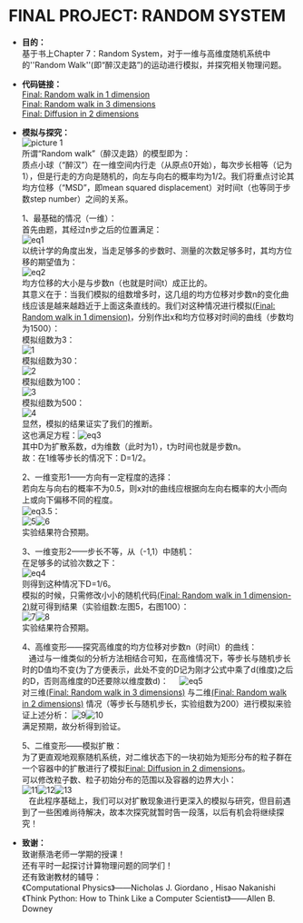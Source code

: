 FINAL PROJECT: RANDOM SYSTEM
=======
      
 - **目的：**       
    基于书上Chapter 7：Random System，对于一维与高维度随机系统中的''Random Walk''(即“醉汉走路”)的运动进行模拟，并探究相关物理问题。      
       
 - **代码链接：**      
     [Final: Random walk in 1 dimension](https://github.com/Pu-ZH/compuationalphysics_N2014301020017/blob/master/FINAL/Final-RWI1D-1.py)         
     [Final: Random walk in 3 dimensions](https://github.com/Pu-ZH/compuationalphysics_N2014301020017/blob/master/FINAL/Final-RWI3D.py)        
     [Final: Diffusion in 2 dimensions](https://github.com/Pu-ZH/compuationalphysics_N2014301020017/blob/master/FINAL/Final-Diffusion2D.py)       
    
 - **模拟与探究：**       
     ![picture 1](https://github.com/Pu-ZH/compuationalphysics_N2014301020017/blob/master/FINAL/picture1.jpg)      
     所谓“Random walk”（醉汉走路）的模型即为：      
     质点小球（“醉汉”）在一维空间内行走（从原点0开始），每次步长相等（记为1），但是行走的方向是随机的，向左与向右的概率均为1/2。我们将重点讨论其均方位移（“MSD”，即mean squared displacement）对时间t（也等同于步数step number）之间的关系。         
       
     1、最基础的情况（一维）：       
     首先由题，其经过n步之后的位置满足：              
     ![eq1](https://github.com/Pu-ZH/compuationalphysics_N2014301020017/blob/master/FINAL/eq1.png)                 
     以统计学的角度出发，当走足够多的步数时、测量的次数足够多时，其均方位移的期望值为：       
     ![eq2](https://github.com/Pu-ZH/compuationalphysics_N2014301020017/blob/master/FINAL/eq2.png)          
     均方位移的大小是与步数n（也就是时间t）成正比的。    
     其意义在于：当我们模拟的组数增多时，这几组的均方位移对步数n的变化曲线应该是越来越趋近于上面这条直线的。我们对这种情况进行模拟[(Final: Random walk in 1 dimension)](https://github.com/Pu-ZH/compuationalphysics_N2014301020017/blob/master/FINAL/Final-RWI1D-1.py)，分别作出x和均方位移对时间的曲线（步数均为1500）：     
     模拟组数为3：     
     ![1](https://github.com/Pu-ZH/compuationalphysics_N2014301020017/blob/master/FINAL/1.png)      
      模拟组数为30：    
     ![2](https://github.com/Pu-ZH/compuationalphysics_N2014301020017/blob/master/FINAL/2.png)    
      模拟组数为100：    
     ![3](https://github.com/Pu-ZH/compuationalphysics_N2014301020017/blob/master/FINAL/3.png)     
     模拟组数为500：    
     ![4](https://github.com/Pu-ZH/compuationalphysics_N2014301020017/blob/master/FINAL/4.png)     
     显然，模拟的结果证实了我们的推断。    
     这也满足方程：![eq3](https://github.com/Pu-ZH/compuationalphysics_N2014301020017/blob/master/FINAL/eq3.png)    
     其中D为扩散系数，d为维数（此时为1），t为时间也就是步数n。        
     故：在1维等步长的情况下：D=1/2。        
      
    2、一维变形1——方向有一定程度的选择：       
    若向左与向右的概率不为0.5，则x对t的曲线应根据向左向右概率的大小而向上或向下偏移不同的程度。        
    ![eq3.5](https://github.com/Pu-ZH/compuationalphysics_N2014301020017/blob/master/FINAL/eq3.5.png)：         
     ![5](https://github.com/Pu-ZH/compuationalphysics_N2014301020017/blob/master/FINAL/5.png)![6](https://github.com/Pu-ZH/compuationalphysics_N2014301020017/blob/master/FINAL/6.png)        
     实验结果符合预期。     
     
    3、一维变形2——步长不等，从（-1,1）中随机：    
     在足够多的试验次数之下：    
     ![eq4](https://github.com/Pu-ZH/compuationalphysics_N2014301020017/blob/master/FINAL/eq4.png)     
     则得到这种情况下D=1/6。     
     模拟的时候，只需修改小小的随机代码[(Final: Random walk in 1 dimension-2)](https://github.com/Pu-ZH/compuationalphysics_N2014301020017/blob/master/FINAL/Final-RWI1D-2.py)就可得到结果（实验组数:左图5，右图100）：      
     ![7](https://github.com/Pu-ZH/compuationalphysics_N2014301020017/blob/master/FINAL/7.png)![8](https://github.com/Pu-ZH/compuationalphysics_N2014301020017/blob/master/FINAL/8.png)     
     实验结果符合预期。     
     
    4、高维变形——探究高维度的均方位移对步数n（时间t）的曲线：     
    通过与一维类似的分析方法相结合可知，在高维情况下，等步长与随机步长时的D值均不变(为了方便表示，此处不变的D记为刚才公式中乘了d(维度)之后的D，否则高维度的D还要除以维度数d)：     
    ![eq5](https://github.com/Pu-ZH/compuationalphysics_N2014301020017/blob/master/FINAL/eq5.png)     
    对三维[(Final: Random walk in 3 dimensions)](https://github.com/Pu-ZH/compuationalphysics_N2014301020017/blob/master/FINAL/Final-RWI3D.py) 与二维[(Final: Random walk in 2 dimensions)](https://github.com/Pu-ZH/compuationalphysics_N2014301020017/blob/master/FINAL/Final-RWI2D.py) 情况（等步长与随机步长，实验组数为200）进行模拟来验证上述分析：
    ![9](https://github.com/Pu-ZH/compuationalphysics_N2014301020017/blob/master/FINAL/9.png)![10](https://github.com/Pu-ZH/compuationalphysics_N2014301020017/blob/master/FINAL/10.png)      
    满足预期，故分析得到验证。      
     
    5、二维变形——模拟扩散：      
    为了更直观地观察随机系统，对二维状态下的一块初始为矩形分布的粒子群在一个容器中的扩散进行了模拟[Final: Diffusion in 2 dimensions](https://github.com/Pu-ZH/compuationalphysics_N2014301020017/blob/master/FINAL/Final-Diffusion2D.py)。      
    可以修改粒子数、粒子初始分布的范围以及容器的边界大小：      
    ![11](https://github.com/Pu-ZH/compuationalphysics_N2014301020017/blob/master/FINAL/11.png)![12](https://github.com/Pu-ZH/compuationalphysics_N2014301020017/blob/master/FINAL/12.png)![13](https://github.com/Pu-ZH/compuationalphysics_N2014301020017/blob/master/FINAL/13.png)     
    在此程序基础上，我们可以对扩散现象进行更深入的模拟与研究，但目前遇到了一些困难尚待解决，故本次探究就暂时告一段落，以后有机会将继续探究！     
       
 - **致谢：**       
 致谢蔡浩老师一学期的授课！    
 还有平时一起探讨计算物理问题的同学们！     
 还有致谢教材的辅导：    
 《Computational Physics》——Nicholas J. Giordano , Hisao Nakanishi    
 《Think Python: How to Think Like a Computer Scientist》——Allen B. Downey    

